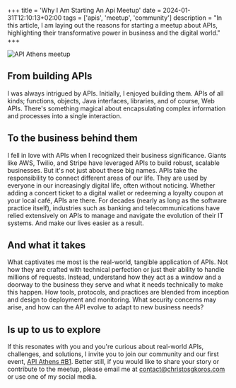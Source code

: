 +++
title = 'Why I Am Starting An Api Meetup'
date = 2024-01-31T12:10:13+02:00
tags = ['apis', 'meetup', 'community']
description = "In this article, I am laying out the reasons for starting a meetup about APIs, highlighting their transformative power in business and the digital world."
+++

![API Athens meetup](/posts/2024/01/30/why-i-am-starting-an-api-meetup.webp)

## From building APIs

I was always intrigued by APIs. Initially, I enjoyed building them. APIs of all kinds; functions, objects, Java interfaces, libraries, and of course, Web APIs. There's something magical about encapsulating complex information and processes into a single interaction.

## To the business behind them

I fell in love with APIs when I recognized their business significance. Giants like AWS, Twilio, and Stripe have leveraged APIs to build robust, scalable businesses. But it's not just about these big names. APIs take the responsibility to connect different areas of our life. They are used by everyone in our increasingly digital life, often without noticing. Whether adding a concert ticket to a digital wallet or redeeming a loyalty coupon at your local café, APIs are there. For decades (nearly as long as the software practice itself), industries such as banking and telecommunications have relied extensively on APIs to manage and navigate the evolution of their IT systems. And make our lives easier as a result.

## And what it takes

What captivates me most is the real-world, tangible application of APIs. Not how they are crafted with technical perfection or just their ability to handle millions of requests. Instead, understand how they act as a window and a doorway to the business they serve and what it needs technically to make this happen. How tools, protocols, and practices are blended from inception and design to deployment and monitoring. What security concerns may arise, and how can the API evolve to adapt to new business needs?

## Is up to us to explore

If this resonates with you and you're curious about real-world APIs, challenges, and solutions, I invite you to join our community and our first event, [API Athens #B1](https://www.meetup.com/api-athens/events/298630798/). Better still, if you would like to share your story or contribute to the meetup, please email me at [contact@christosgkoros.com](mailto:contact@christosgkoros.com) or use one of my social media.
